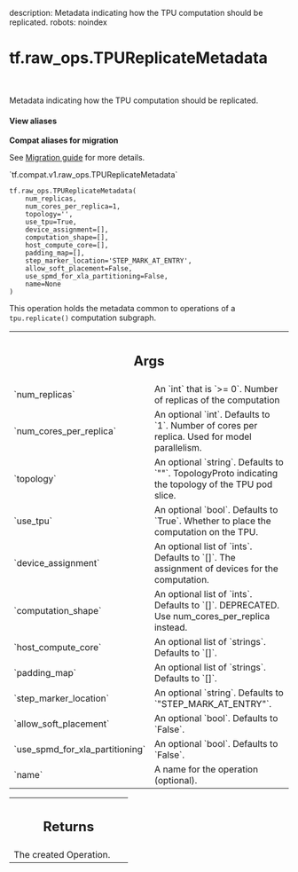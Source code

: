 description: Metadata indicating how the TPU computation should be replicated.
robots: noindex

# tf.raw_ops.TPUReplicateMetadata

<!-- Insert buttons and diff -->

<table class="tfo-notebook-buttons tfo-api nocontent" align="left">

</table>



Metadata indicating how the TPU computation should be replicated.

<section class="expandable">
  <h4 class="showalways">View aliases</h4>
  <p>
<b>Compat aliases for migration</b>
<p>See
<a href="https://www.tensorflow.org/guide/migrate">Migration guide</a> for
more details.</p>
<p>`tf.compat.v1.raw_ops.TPUReplicateMetadata`</p>
</p>
</section>

<pre class="devsite-click-to-copy prettyprint lang-py tfo-signature-link">
<code>tf.raw_ops.TPUReplicateMetadata(
    num_replicas,
    num_cores_per_replica=1,
    topology=&#x27;&#x27;,
    use_tpu=True,
    device_assignment=[],
    computation_shape=[],
    host_compute_core=[],
    padding_map=[],
    step_marker_location=&#x27;STEP_MARK_AT_ENTRY&#x27;,
    allow_soft_placement=False,
    use_spmd_for_xla_partitioning=False,
    name=None
)
</code></pre>



<!-- Placeholder for "Used in" -->

This operation holds the metadata common to operations of a `tpu.replicate()` computation subgraph.

<!-- Tabular view -->
 <table class="responsive fixed orange">
<colgroup><col width="214px"><col></colgroup>
<tr><th colspan="2"><h2 class="add-link">Args</h2></th></tr>

<tr>
<td>
`num_replicas`
</td>
<td>
An `int` that is `>= 0`.
Number of replicas of the computation
</td>
</tr><tr>
<td>
`num_cores_per_replica`
</td>
<td>
An optional `int`. Defaults to `1`.
Number of cores per replica. Used for model parallelism.
</td>
</tr><tr>
<td>
`topology`
</td>
<td>
An optional `string`. Defaults to `""`.
TopologyProto indicating the topology of the TPU pod slice.
</td>
</tr><tr>
<td>
`use_tpu`
</td>
<td>
An optional `bool`. Defaults to `True`.
Whether to place the computation on the TPU.
</td>
</tr><tr>
<td>
`device_assignment`
</td>
<td>
An optional list of `ints`. Defaults to `[]`.
The assignment of devices for the computation.
</td>
</tr><tr>
<td>
`computation_shape`
</td>
<td>
An optional list of `ints`. Defaults to `[]`.
DEPRECATED. Use num_cores_per_replica instead.
</td>
</tr><tr>
<td>
`host_compute_core`
</td>
<td>
An optional list of `strings`. Defaults to `[]`.
</td>
</tr><tr>
<td>
`padding_map`
</td>
<td>
An optional list of `strings`. Defaults to `[]`.
</td>
</tr><tr>
<td>
`step_marker_location`
</td>
<td>
An optional `string`. Defaults to `"STEP_MARK_AT_ENTRY"`.
</td>
</tr><tr>
<td>
`allow_soft_placement`
</td>
<td>
An optional `bool`. Defaults to `False`.
</td>
</tr><tr>
<td>
`use_spmd_for_xla_partitioning`
</td>
<td>
An optional `bool`. Defaults to `False`.
</td>
</tr><tr>
<td>
`name`
</td>
<td>
A name for the operation (optional).
</td>
</tr>
</table>



<!-- Tabular view -->
 <table class="responsive fixed orange">
<colgroup><col width="214px"><col></colgroup>
<tr><th colspan="2"><h2 class="add-link">Returns</h2></th></tr>
<tr class="alt">
<td colspan="2">
The created Operation.
</td>
</tr>

</table>

